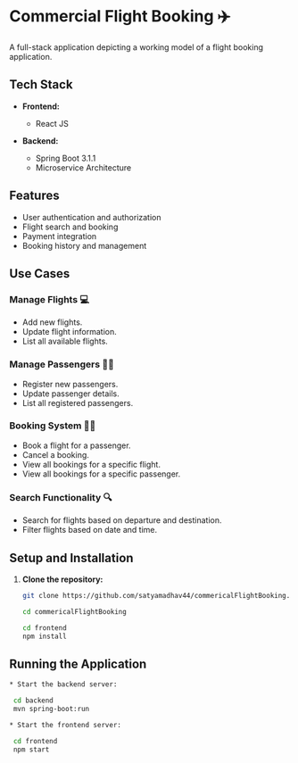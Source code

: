 # Commercial Flight Booking ✈️
A full-stack application depicting a working model of a flight booking application.

## Tech Stack

- **Frontend:**
  - React JS
  
- **Backend:**
  - Spring Boot 3.1.1
  - Microservice Architecture

## Features

- User authentication and authorization
- Flight search and booking
- Payment integration
- Booking history and management

## Use Cases


<h3> Manage Flights 💻 </h3>

- Add new flights.
- Update flight information.
- List all available flights.

<h3> Manage Passengers 🙍‍♂️ </h3>

- Register new passengers.
- Update passenger details.
- List all registered passengers.

<h3> Booking System 👨‍💻 </h3>

- Book a flight for a passenger.
- Cancel a booking.
- View all bookings for a specific flight.
- View all bookings for a specific passenger.

<h3> Search Functionality 🔍 </h3>

- Search for flights based on departure and destination.
- Filter flights based on date and time.

## Setup and Installation

1. **Clone the repository:**
   ```sh
   git clone https://github.com/satyamadhav44/commericalFlightBooking.git

   cd commericalFlightBooking

   cd frontend
   npm install

 ## Running the Application
  ```sh
 * Start the backend server:

   cd backend
   mvn spring-boot:run

 * Start the frontend server:

   cd frontend
   npm start   
   

   
